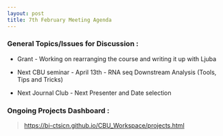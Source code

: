 ```yaml
---
layout: post
title: 7th February Meeting Agenda
---
```

### General Topics/Issues for Discussion :

* Grant - Working on rearranging the course and writing it up with Ljuba

* Next CBU seminar - April 13th - RNA seq Downstream Analysis (Tools, Tips and Tricks)

* Next Journal Club - Next Presenter and Date selection


### Ongoing Projects Dashboard :

> https://bi-ctsicn.github.io/CBU_Workspace/projects.html
